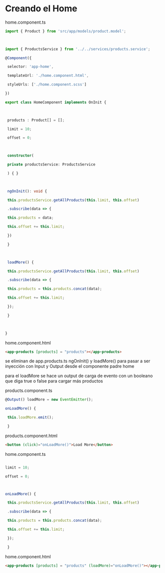 # Creando el Home
home.component.ts
```ts
import { Product } from 'src/app/models/product.model';

  

import { ProductsService } from '../../services/products.service';

@Component({

 selector: 'app-home',

 templateUrl: './home.component.html',

 styleUrls: ['./home.component.scss']

})

export class HomeComponent implements OnInit {

  

 products : Product[] = [];

 limit = 10;

 offset = 0;

  

 constructor(

 private productsService: ProductsService

 ) { }

  

 ngOnInit(): void {

 this.productsService.getAllProducts(this.limit, this.offset)

 .subscribe(data => {

 this.products = data;

 this.offset += this.limit;

 })

 }

  

 loadMore() {

 this.productsService.getAllProducts(this.limit, this.offset)

 .subscribe(data => {

 this.products = this.products.concat(data);

 this.offset += this.limit;

 });

 }

  

}
```

home.component.html
```html
<app-products [products] = "products"></app-products>
```


se eliminan de app.products.ts
ngOnInit() y loadMore() para pasar a ser inyección con Input y Output desde el componente padre home


para el loadMore se hace un output de carga de evento con un booleano que diga true o false para cargar más productos

products.component.ts
```ts
@Output() loadMore = new EventEmitter();

onLoadMore() {

 this.loadMore.emit();

 }
```

products.component.html
```html
<button (click)="onLoadMore()">Load More</button>
```

home.component.ts
```ts

limit = 10;

offset = 0;



onLoadMore() {

 this.productsService.getAllProducts(this.limit, this.offset)

 .subscribe(data => {

 this.products = this.products.concat(data);

 this.offset += this.limit;

 });

 }
```


home.component.html
```html
<app-products [products] = "products" (loadMore)="onLoadMore()"></app-products>
```